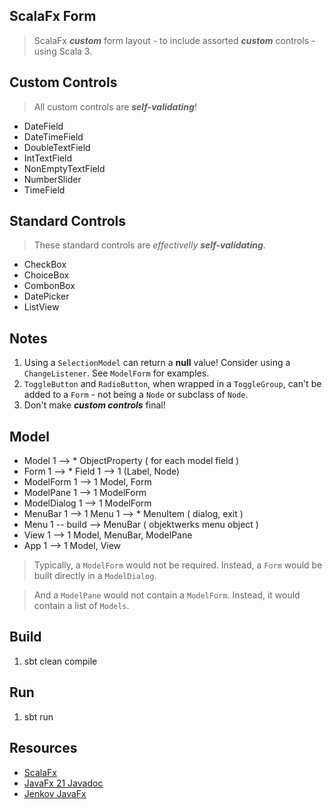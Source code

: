 ScalaFx Form
------------
>ScalaFx ***custom*** form layout - to include assorted ***custom*** controls - using Scala 3.

Custom Controls
---------------
> All custom controls are ***self-validating***!
* DateField
* DateTimeField
* DoubleTextField
* IntTextField
* NonEmptyTextField
* NumberSlider
* TimeField

Standard Controls
-----------------
>These standard controls are *effectivelly* ***self-validating***.
* CheckBox
* ChoiceBox
* CombonBox
* DatePicker
* ListView

Notes
-----
1. Using a ```SelectionModel``` can return a **null** value! Consider using a ```ChangeListener```. See ```ModelForm``` for examples.
2. ```ToggleButton``` and ```RadioButton```, when wrapped in a ```ToggleGroup```, can't be added to a ```Form``` - not being a ```Node``` or subclass of ```Node```.
3. Don't make ***custom controls*** final!

Model
-----
* Model 1 --> * ObjectProperty ( for each model field )
* Form 1 --> * Field 1 --> 1 (Label, Node)
* ModelForm 1 --> 1 Model, Form
* ModelPane 1 --> 1 ModelForm
* ModelDialog 1 --> 1 ModelForm
* MenuBar 1 --> 1 Menu 1 --> * MenuItem ( dialog, exit )
* Menu 1 -- build --> MenuBar ( objektwerks menu object )
* View 1 --> 1 Model, MenuBar, ModelPane
* App 1 --> 1 Model, View

>Typically, a ```ModelForm``` would not be required. Instead, a ```Form``` would be built directly in a ```ModelDialog```.

>And a ```ModelPane``` would not contain a ```ModelForm```. Instead, it would contain a list of ```Models```.

Build
-----
1. sbt clean compile

Run
---
1. sbt run

Resources
---------
* [ScalaFx](https://www.scalafx.org/)
* [JavaFx 21 Javadoc](https://openjfx.io/javadoc/21/)
* [Jenkov JavaFx](https://jenkov.com/tutorials/javafx/index.html)